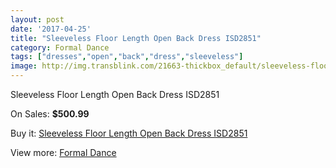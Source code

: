 ```yaml
---
layout: post
date: '2017-04-25'
title: "Sleeveless Floor Length Open Back Dress ISD2851"
category: Formal Dance
tags: ["dresses","open","back","dress","sleeveless"]
image: http://img.transblink.com/21663-thickbox_default/sleeveless-floor-length-open-back-dress-isd2851.jpg
---
```

Sleeveless Floor Length Open Back Dress ISD2851

On Sales: **$500.99**
<a href="https://www.transblink.com/en/formal-dance/6860-sleeveless-floor-length-open-back-dress-isd2851.html"><amp-img layout="responsive" width="600" height="600" src="//img.transblink.com/21663-thickbox_default/sleeveless-floor-length-open-back-dress-isd2851.jpg" alt="Sleeveless Floor Length Open Back Dress ISD2851 0" /></a>
<a href="https://www.transblink.com/en/formal-dance/6860-sleeveless-floor-length-open-back-dress-isd2851.html"><amp-img layout="responsive" width="600" height="600" src="//img.transblink.com/21665-thickbox_default/sleeveless-floor-length-open-back-dress-isd2851.jpg" alt="Sleeveless Floor Length Open Back Dress ISD2851 1" /></a>
<a href="https://www.transblink.com/en/formal-dance/6860-sleeveless-floor-length-open-back-dress-isd2851.html"><amp-img layout="responsive" width="600" height="600" src="//img.transblink.com/21664-thickbox_default/sleeveless-floor-length-open-back-dress-isd2851.jpg" alt="Sleeveless Floor Length Open Back Dress ISD2851 2" /></a>

Buy it: [Sleeveless Floor Length Open Back Dress ISD2851](https://www.transblink.com/en/formal-dance/6860-sleeveless-floor-length-open-back-dress-isd2851.html "Sleeveless Floor Length Open Back Dress ISD2851")

View more: [Formal Dance](https://www.transblink.com/en/6-formal-dance "Formal Dance")